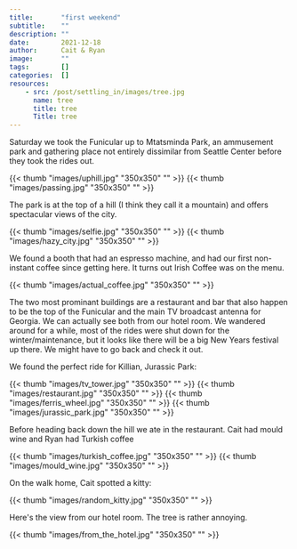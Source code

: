 ```yaml
---
title:       "first weekend"
subtitle:    ""
description: ""
date:        2021-12-18
author:      Cait & Ryan
image:       ""
tags:        []
categories:  []
resources:
    - src: /post/settling_in/images/tree.jpg
      name: tree
      title: tree 
      Title: tree
---
```


Saturday we took the Funicular up to Mtatsminda Park, an ammusement park and gathering place not entirely dissimilar from Seattle Center before they took the rides out. 

{{< thumb "images/uphill.jpg" "350x350" "" >}}
{{< thumb "images/passing.jpg" "350x350" "" >}}

The park is at the top of a hill (I think they call it a mountain) and offers spectacular views of the city. 

{{< thumb "images/selfie.jpg" "350x350" "" >}}
{{< thumb "images/hazy_city.jpg" "350x350" "" >}}

We found a booth that had an espresso machine, and had our first non-instant coffee since getting here. It turns out Irish Coffee was on the menu.

{{< thumb "images/actual_coffee.jpg" "350x350" "" >}}

The two most prominant buildings are a restaurant and bar that also happen to be the top of the Funicular and the main TV broadcast antenna for Georgia. We can actually see both from our hotel room. We wandered around for a while, most of the rides were shut down for the winter/maintenance, but it looks like there will be a big New Years festival up there. We might have to go back and check it out. 

We found the perfect ride for Killian, Jurassic Park:

{{< thumb "images/tv_tower.jpg" "350x350" "" >}}
{{< thumb "images/restaurant.jpg" "350x350" "" >}}
{{< thumb "images/ferris_wheel.jpg" "350x350" "" >}}
{{< thumb "images/jurassic_park.jpg" "350x350" "" >}}

Before heading back down the hill we ate in the restaurant. Cait had mould wine and Ryan had Turkish coffee 

{{< thumb "images/turkish_coffee.jpg" "350x350" "" >}}
{{< thumb "images/mould_wine.jpg" "350x350" "" >}}

On the walk home, Cait spotted a kitty:

{{< thumb "images/random_kitty.jpg" "350x350" "" >}}

Here's the view from our hotel room. The tree is rather annoying.

{{< thumb "images/from_the_hotel.jpg" "350x350" "" >}}